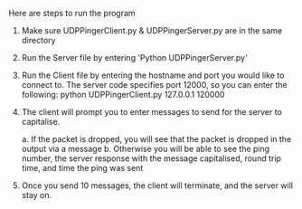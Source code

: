 Here are steps to run the program

1. Make sure UDPPingerClient.py & UDPPingerServer.py are in the same directory

2. Run the Server file by entering 'Python UDPPingerServer.py'

3. Run the Client file by entering the hostname and port you would like to connect to. 
   The server code specifies port 12000, so you can enter the following: python UDPPingerClient.py 127.0.0.1 120000

4. The client will prompt you to enter messages to send for the server to capitalise. 

    a. If the packet is dropped, you will see that the packet is dropped in the output via a message
    b. Otherwise you will be able to see the ping number, the server response with the message capitalised, round trip time, and time the ping was sent

5. Once you send 10 messages, the client will terminate, and the server will stay on.
